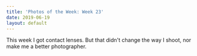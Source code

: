 ```yaml
---
title: 'Photos of the Week: Week 23'
date: 2019-06-19
layout: default
---
```


This week I got contact lenses. But that didn't change the way I shoot, nor make me a better photographer.

